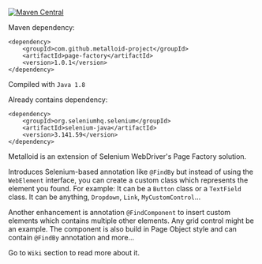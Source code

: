 [![Maven Central](https://maven-badges.herokuapp.com/maven-central/com.github.metalloid-project/page-factory/badge.svg)](https://maven-badges.herokuapp.com/maven-central/com.github.metalloid-project/page-factory)

Maven dependency:
```
<dependency>
	<groupId>com.github.metalloid-project</groupId>
	<artifactId>page-factory</artifactId>
	<version>1.0.1</version>
</dependency>
```

Compiled with `Java 1.8`

Already contains dependency:
```
<dependency>
	<groupId>org.seleniumhq.selenium</groupId>
	<artifactId>selenium-java</artifactId>
	<version>3.141.59</version>
</dependency>
```

Metalloid is an extension of Selenium WebDriver's Page Factory solution. 

Introduces Selenium-based annotation like `@FindBy` but instead of using the `WebElement` interface, you can create a custom class which represents the element you found. For example: It can be a `Button` class or a `TextField` class. It can be anything, `Dropdown`, `Link`, `MyCustomControl`...

Another enhancement is annotation `@FindComponent` to insert custom elements which contains multiple other elements. Any grid control might be an example. The component is also build in Page Object style and can contain `@FindBy` annotation and more...

Go to `Wiki` section to read more about it.
